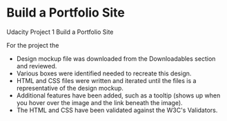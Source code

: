 # Build a Portfolio Site
Udacity Project 1 Build a Portfolio Site

For the project the 

- Design mockup file was downloaded from the Downloadables section and reviewed.
- Various boxes were identified needed to recreate this design.
- HTML and CSS files were written and iterated until the files is a representative of the design mockup.
- Additional features have been added, such as a tooltip (shows up when you hover over the image and the link beneath the   image). 
- The HTML and CSS have been validated against the W3C's Validators. 
